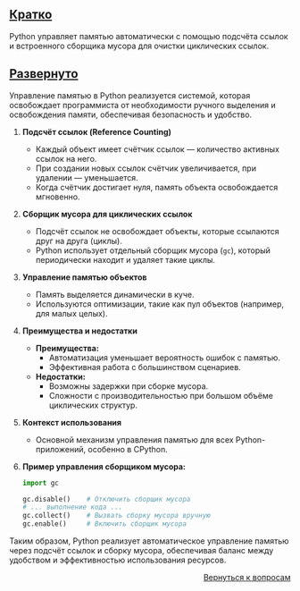 ## <u>Кратко</u>

Python управляет памятью автоматически с помощью подсчёта ссылок и встроенного сборщика мусора для очистки циклических
ссылок.

## <u>Развернуто</u>

Управление памятью в Python реализуется системой, которая освобождает программиста от необходимости ручного выделения и
освобождения памяти, обеспечивая безопасность и удобство.

1. **Подсчёт ссылок (Reference Counting)**
    - Каждый объект имеет счётчик ссылок — количество активных ссылок на него.
    - При создании новых ссылок счётчик увеличивается, при удалении — уменьшается.
    - Когда счётчик достигает нуля, память объекта освобождается мгновенно.

2. **Сборщик мусора для циклических ссылок**
    - Подсчёт ссылок не освобождает объекты, которые ссылаются друг на друга (циклы).
    - Python использует отдельный сборщик мусора (`gc`), который периодически находит и удаляет такие циклы.

3. **Управление памятью объектов**
    - Память выделяется динамически в куче.
    - Используются оптимизации, такие как пул объектов (например, для малых целых).

4. **Преимущества и недостатки**
    - **Преимущества:**
        - Автоматизация уменьшает вероятность ошибок с памятью.
        - Эффективная работа с большинством сценариев.
    - **Недостатки:**
        - Возможны задержки при сборке мусора.
        - Сложности с производительностью при большом объёме циклических структур.

5. **Контекст использования**
    - Основной механизм управления памятью для всех Python-приложений, особенно в CPython.

6. **Пример управления сборщиком мусора:**
    ```python
    import gc

    gc.disable()    # Отключить сборщик мусора
    # ... выполнение кода ...
    gc.collect()    # Вызвать сборку мусора вручную
    gc.enable()     # Включить сборщик мусора
    ```

Таким образом, Python реализует автоматическое управление памятью через подсчёт ссылок и сборку мусора, обеспечивая
баланс между удобством и эффективностью использования ресурсов.

<div align="right">

[Вернуться к вопросам](../Вопросы.md)

</div>
